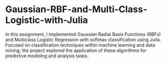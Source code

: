 # Gaussian-RBF-and-Multi-Class-Logistic-with-Julia
In this assignment, I implemented Gaussian Radial Basis Functions (RBFs) and Multiclass Logistic Regression with softmax classification using Julia. Focused on classification techniques within machine learning and data mining, the project explored the application of these algorithms for predictive modeling and analysis tasks.
